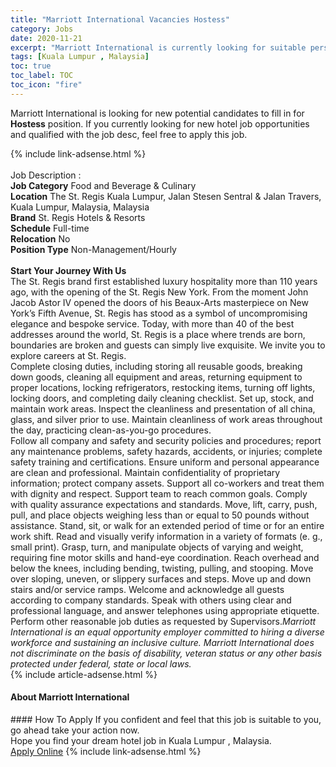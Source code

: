 ```yaml
---
title: "Marriott International Vacancies Hostess" 
category: Jobs 
date: 2020-11-21 
excerpt: "Marriott International is currently looking for suitable person to fill in the Hostess which positioned at Kuala Lumpur , Malaysia" 
tags: [Kuala Lumpur , Malaysia] 
toc: true 
toc_label: TOC 
toc_icon: "fire" 
--- 
```


<p>Marriott International is looking for new potential candidates to fill in for <b>Hostess</b> position. If you currently looking for new hotel job opportunities and qualified with the job desc, feel free to apply this job.
</p>{% include link-adsense.html %} 
<div><br>Job Description :<br><b>Job Category</b> Food and Beverage &amp; Culinary<br><b>Location</b> The St. Regis Kuala Lumpur, Jalan Stesen Sentral &amp; Jalan Travers, Kuala Lumpur, Malaysia, Malaysia<br><b>Brand</b> St. Regis Hotels &amp; Resorts<br><b>Schedule</b> Full-time<br><b>Relocation</b> No<br><b>Position Type</b> Non-Management/Hourly<br><b><br>Start Your Journey With Us</b><br>The St. Regis brand first established luxury hospitality more than 110 years ago, with the opening of the St. Regis New York. From the moment John Jacob Astor IV opened the doors of his Beaux-Arts masterpiece on New York&#8217;s Fifth Avenue, St. Regis has stood as a symbol of uncompromising elegance and bespoke service. Today, with more than 40 of the best addresses around the world, St. Regis is a place where trends are born, boundaries are broken and guests can simply live exquisite. We invite you to explore careers at St. Regis.<br>Complete closing duties, including storing all reusable goods, breaking down goods, cleaning all equipment and areas, returning equipment to proper locations, locking refrigerators, restocking items, turning off lights, locking doors, and completing daily cleaning checklist. Set up, stock, and maintain work areas. Inspect the cleanliness and presentation of all china, glass, and silver prior to use. Maintain cleanliness of work areas throughout the day, practicing clean-as-you-go procedures.<br>Follow all company and safety and security policies and procedures; report any maintenance problems, safety hazards, accidents, or injuries; complete safety training and certifications. Ensure uniform and personal appearance are clean and professional. Maintain confidentiality of proprietary information; protect company assets. Support all co-workers and treat them with dignity and respect. Support team to reach common goals. Comply with quality assurance expectations and standards. Move, lift, carry, push, pull, and place objects weighing less than or equal to 50 pounds without assistance. Stand, sit, or walk for an extended period of time or for an entire work shift. Read and visually verify information in a variety of formats (e. g., small print). Grasp, turn, and manipulate objects of varying and weight, requiring fine motor skills and hand-eye coordination. Reach overhead and below the knees, including bending, twisting, pulling, and stooping. Move over sloping, uneven, or slippery surfaces and steps. Move up and down stairs and/or service ramps. Welcome and acknowledge all guests according to company standards. Speak with others using clear and professional language, and answer telephones using appropriate etiquette. Perform other reasonable job duties as requested by Supervisors.<i>Marriott International is an equal opportunity employer committed to hiring a diverse workforce and sustaining an inclusive culture. Marriott International does not discriminate on the basis of disability, veteran status or any other basis protected under federal, state or local laws.</i><br></div> 
{% include article-adsense.html %} 
<div><div><div><div><div> <h4>About <span>Marriott International</span></h4></div></div></div></div></div> 
#### How To Apply 
If you confident and feel that this job is suitable to you, go ahead take your action now. <br/> 
Hope you find your dream hotel job in Kuala Lumpur , Malaysia. <br/> 
<a href="https://www.monster.com.my/seeker/job-apply?id=2011614&autoApply=true" class="btn btn--info" target="_blank" rel="nofollow noopenner">Apply Online</a> 
{% include link-adsense.html %} 